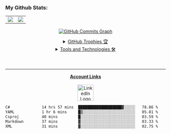 ### My Github Stats:
<p align="center">
<table>
<tr>
<td><img src="https://github-readme-stats.vercel.app/api?username=terry-wilkerson&count_private=true&show_icons=true&theme=tokyonight" /></td>
<td><img src="https://github-readme-streak-stats.herokuapp.com?user=terry-wilkerson&theme=tokyonight&date_format=M%20j%5B%2C%20Y%5D" /></td>
</tr>
</table>
<a href="http://www.github.com/terry-wilkerson"><img src="https://github-readme-activity-graph.cyclic.app/graph?username=terry-wilkerson&theme=xcode" alt="GitHub Commits Graph" />
</p>

<details align="center">
  <summary>GitHub Trophies 🏆</summary>
  <br>
  <br>
  <img src="https://github-profile-trophy.vercel.app/?username=terry-wilkerson&theme=tokyonight"/>
</details>

<details align="center">
 <summary>Tools and Technologies 🛠</summary>
 <br>
 <br>
 
 <img width="65px" src="https://static.cdnlogo.com/logos/c/70/csharp.svg" alt="CSharp Logo" />
 <img width="60px" src="https://cdn-icons-png.flaticon.com/512/5968/5968705.png" alt="Figma Logo" />
 <img width="60px" src="https://static.cdnlogo.com/logos/a/5/adobe-illustrator-cc.svg" alt="Illustrator Logo" />
 <img width="60px" src="https://upload.wikimedia.org/wikipedia/commons/thumb/c/c2/Adobe_XD_CC_icon.svg/2101px-Adobe_XD_CC_icon.svg.png" alt="AdobeXD Logo" />
 <img width="60px" src="https://static.cdnlogo.com/logos/a/8/adobe-photoshop-cc.svg" alt="Photoshop Logo"/>
 <img width="53px" src="https://static.cdnlogo.com/logos/j/69/javascript.svg" alt="JavaScript Logo" />
 <img width="53px" src="https://static.cdnlogo.com/logos/h/84/html.svg" alt="HTML5 Logo" />
 <img width="53px" src="https://static.cdnlogo.com/logos/c/18/css.svg" alt="CSS3 Logo" />
 <img width="60px" src="https://seeklogo.com/images/G/git-bash-logo-B6475E8359-seeklogo.com.png" alt="Git Logo" />
 <img width="60px" src="https://upload.wikimedia.org/wikipedia/commons/thumb/2/2d/Visual_Studio_Code_1.18_icon.svg/1028px-Visual_Studio_Code_1.18_icon.svg.png" alt="VSCode Logo" />
 <img width="60px" src="https://cdn4.iconfinder.com/data/icons/logos-3/600/React.js_logo-512.png" alt="React Logo" />
 <img width="60px" src="https://vuejs.org/images/logo.png" alt="VueJs Logo" />
 <img width="60px" src="https://cdn.worldvectorlogo.com/logos/material-ui-1.svg" alt="Material UI logo" />
 <img width="60px" src="https://static.cdnlogo.com/logos/b/74/bootstrap-5.svg" alt="Bootstrap Logo" />
 
 <br>
 <br>
 <img width="160px" src="https://kenticoprod.azureedge.net/kenticoblob/crestron/media/crestron/generalsiteimages/crestron-logo.png" alt="Crestron Logo" />
 <br>
 <img width="60px" src="https://embed.widencdn.net/download/crestron/ya5vlzcuak/master_photo_a-sw-simpl.png" alt="Crestron SIMPL Logo" />
 <img width="60px" src="https://embed.widencdn.net/download/crestron/ry8psig8ie/master_photo_a-SW-SIMPL-PLUS.png" alt="Crestron S+ Sharp Logo" />
 <img width="60px" src="https://embed.widencdn.net/download/crestron/scht1vcd5d/master_photo_a-SW-VTPRO-E.png" alt="Crestron VTP Sharp Logo" />
 <img width="60px" src="https://embed.widencdn.net/download/crestron/074vx9ktkr/master_photo_a-SW-SIMPL-SHARP-PRO.png" alt="Crestron SIMPL Sharp Logo" />
</details> 

 <br>
 <br>
 
 ___
 
 <p align="center">
 <b>Account Links</b>
 <br>
 <br>
 <a href="https://www.linkedin.com/in/terrywilkerson/">
 <img width="50px" alt="LinkedIn Logo" src="https://cdn-icons-png.flaticon.com/512/174/174857.png" /></a>
 
<!--START_SECTION:waka-->

```txt
C#              14 hrs 57 mins  ███████████████████▓░░░░░   78.86 %
YAML            1 hr 6 mins     █▒░░░░░░░░░░░░░░░░░░░░░░░   05.81 %
Csproj          40 mins         █░░░░░░░░░░░░░░░░░░░░░░░░   03.59 %
Markdown        37 mins         ▓░░░░░░░░░░░░░░░░░░░░░░░░   03.33 %
XML             31 mins         ▓░░░░░░░░░░░░░░░░░░░░░░░░   02.75 %
```

<!--END_SECTION:waka-->

<!--
[![Terry's github activity graph](https://activity-graph.herokuapp.com/graph?username=terry-wilkerson&theme=xcode)](https://github.com/terry-wilkerson)

[![Top Langs](https://github-readme-stats.vercel.app/api/top-langs/?username=terry-wilkerson&theme=tokyonight&layout=compact)](https://github.com/terry-wilkerson)

[![Terry's wakatime stats](https://github-readme-stats.vercel.app/api/wakatime?username=01aabb45-cb7f-440e-9df0-b04f6ca47669)](https://github.com/terry-wilkerson)

**terry-wilkerson/terry-wilkerson** is a ✨ _special_ ✨ repository because its `README.md` (this file) appears on your GitHub profile.

Here are some ideas to get you started:

- 🔭 I’m currently working on ...
- 🌱 I’m currently learning ...
- 👯 I’m looking to collaborate on ...
- 🤔 I’m looking for help with ...
- 💬 Ask me about ...
- 📫 How to reach me: ...
- 😄 Pronouns: ...
- ⚡ Fun fact: ...
-->
